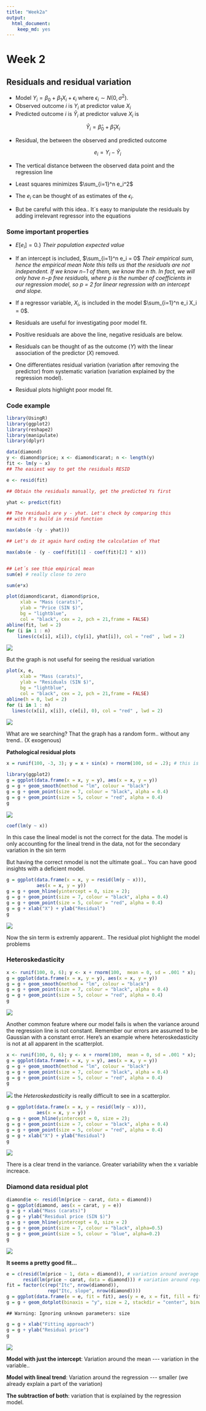 ```yaml
---
title: "Week2a"
output: 
  html_document: 
    keep_md: yes
---
```


**Week 2** 
==============

## **Residuals and residual variation**

* Model $Y_i = \beta_0 + \beta_1 X_i + \epsilon_i$ where $\epsilon_i \sim N(0, \sigma^2)$.
* Observed outcome $i$ is $Y_i$ at predictor value $X_i$
* Predicted outcome $i$ is $\hat Y_i$ at predictor valuve $X_i$ is

$$
\hat Y_i = \hat \beta_0 + \hat \beta_1 X_i
$$

* Residual, the between the observed and predicted outcome

  $$
  e_i = Y_i - \hat Y_i
  $$
  
* The vertical distance between the observed data point and the regression line

* Least squares minimizes $\sum_{i=1}^n e_i^2$

* The $e_i$ can be thought of as estimates of the $\epsilon_i$.

* But be careful with this idea.. It´s easy to manipulate the residuals by adding irrelevant regressor into the equations 

### **Some important properties**

* $E[e_i] = 0$.}
*Their population expected value*

* If an intercept is included, $\sum_{i=1}^n e_i = 0$
*Their empirical sum, hence the empirical mean*
*Note this tells us that the residuals are not independent. If we know n−1 of them, we know the n th. In fact, we will only have n−p free residuals, where p is the number of coefficients in our regression model, so p = 2 for linear regression with an intercept and slope.*


* If a regressor variable, $X_i$, is included in the model $\sum_{i=1}^n e_i X_i = 0$.

* Residuals are useful for investigating poor model fit.

* Positive residuals are above the line, negative residuals are below.

* Residuals can be thought of as the outcome ($Y$) with the
  linear association of the predictor ($X$) removed.
  
* One differentiates residual variation (variation after removing
the predictor) from systematic variation (variation explained by the regression model).

* Residual plots highlight poor model fit.

### **Code example**


```r
library(UsingR)
library(ggplot2)
library(reshape2)
library(manipulate)
library(dplyr)
```




```r
data(diamond)
y <- diamond$price; x <- diamond$carat; n <- length(y)
fit <- lm(y ~ x)
## The easiest way to get the residuals RESID

e <- resid(fit)

## Obtain the residuals manually, get the predicted Ys first

yhat <- predict(fit)

## The residuals are y - yhat. Let's check by comparing this
## with R's build in resid function

max(abs(e -(y - yhat)))

## Let's do it again hard coding the calculation of Yhat

max(abs(e - (y - coef(fit)[1] - coef(fit)[2] * x)))


## Let´s see thie empirical mean 
sum(e) # really close to zero

sum(e*x)
```




```r
plot(diamond$carat, diamond$price,  
     xlab = "Mass (carats)", 
     ylab = "Price (SIN $)", 
     bg = "lightblue", 
     col = "black", cex = 2, pch = 21,frame = FALSE)
abline(fit, lwd = 2)
for (i in 1 : n) 
    lines(c(x[i], x[i]), c(y[i], yhat[i]), col = "red" , lwd = 2)
```

![](Week2a_files/figure-html/y2-1.png)<!-- -->

But the graph is not useful for seeing the residual variation


```r
plot(x, e,  
     xlab = "Mass (carats)", 
     ylab = "Residuals (SIN $)", 
     bg = "lightblue", 
     col = "black", cex = 2, pch = 21,frame = FALSE)
abline(h = 0, lwd = 2)
for (i in 1 : n) 
  lines(c(x[i], x[i]), c(e[i], 0), col = "red" , lwd = 2)
```

![](Week2a_files/figure-html/y3-1.png)<!-- -->

What are we searching? That the graph has a random form.. without any trend.. (X  exogenous)


**Pathological residual plots**


```r
x = runif(100, -3, 3); y = x + sin(x) + rnorm(100, sd = .2); # this is the model --- not lineal!!

library(ggplot2)
g = ggplot(data.frame(x = x, y = y), aes(x = x, y = y))
g = g + geom_smooth(method = "lm", colour = "black")
g = g + geom_point(size = 7, colour = "black", alpha = 0.4)
g = g + geom_point(size = 5, colour = "red", alpha = 0.4)
g
```

![](Week2a_files/figure-html/y4-1.png)<!-- -->

```r
coef(lm(y ~ x))
```

In this case the lineal model is not the correct for the data. The model is only accounting for the lineal trend in the data, not for the secondary variation in the sin term


But having the correct nmodel is not the ultimate goal... You can have good insights with a deficient model.



```r
g = ggplot(data.frame(x = x, y = resid(lm(y ~ x))), 
           aes(x = x, y = y))
g = g + geom_hline(yintercept = 0, size = 2); 
g = g + geom_point(size = 7, colour = "black", alpha = 0.4)
g = g + geom_point(size = 5, colour = "red", alpha = 0.4)
g = g + xlab("X") + ylab("Residual")
g
```

![](Week2a_files/figure-html/y5-1.png)<!-- -->

Now the sin term is extremly apparent.. The residual plot highlight the model problems

### **Heteroskedasticity**

```r
x <- runif(100, 0, 6); y <- x + rnorm(100,  mean = 0, sd = .001 * x); 
g = ggplot(data.frame(x = x, y = y), aes(x = x, y = y))
g = g + geom_smooth(method = "lm", colour = "black")
g = g + geom_point(size = 7, colour = "black", alpha = 0.4)
g = g + geom_point(size = 5, colour = "red", alpha = 0.4)
g
```

![](Week2a_files/figure-html/y6-1.png)<!-- -->

Another common feature where our model fails is when the variance around the regression line is not constant. Remember our errors are assumed to be Gaussian with a constant error. Here’s an example where heteroskedasticity is not at all apparent in the scatterplot.


```r
x <- runif(100, 0, 6); y <- x + rnorm(100,  mean = 0, sd = .001 * x); 
g = ggplot(data.frame(x = x, y = y), aes(x = x, y = y))
g = g + geom_smooth(method = "lm", colour = "black")
g = g + geom_point(size = 7, colour = "black", alpha = 0.4)
g = g + geom_point(size = 5, colour = "red", alpha = 0.4)
g
```

![](Week2a_files/figure-html/y7-1.png)<!-- -->
the *Heteroskedasticity* is really difficult to see in a scatterplor.




```r
g = ggplot(data.frame(x = x, y = resid(lm(y ~ x))), 
           aes(x = x, y = y))
g = g + geom_hline(yintercept = 0, size = 2); 
g = g + geom_point(size = 7, colour = "black", alpha = 0.4)
g = g + geom_point(size = 5, colour = "red", alpha = 0.4)
g = g + xlab("X") + ylab("Residual")
g
```

![](Week2a_files/figure-html/y8-1.png)<!-- -->

There is a clear trend in the variance. Greater variability when the x variable increace.


### **Diamond data residual plot**


```r
diamond$e <- resid(lm(price ~ carat, data = diamond))
g = ggplot(diamond, aes(x = carat, y = e))
g = g + xlab("Mass (carats)")
g = g + ylab("Residual price (SIN $)")
g = g + geom_hline(yintercept = 0, size = 2)
g = g + geom_point(size = 7, colour = "black", alpha=0.5)
g = g + geom_point(size = 5, colour = "blue", alpha=0.2)
g
```

![](Week2a_files/figure-html/y9-1.png)<!-- -->

**It seems a pretty good fit...**



```r
e = c(resid(lm(price ~ 1, data = diamond)), # variation around average price
      resid(lm(price ~ carat, data = diamond))) # variation around regression
fit = factor(c(rep("Itc", nrow(diamond)),
               rep("Itc, slope", nrow(diamond))))
g = ggplot(data.frame(e = e, fit = fit), aes(y = e, x = fit, fill = fit))
g = g + geom_dotplot(binaxis = "y", size = 2, stackdir = "center", binwidth = 20)
```

```
## Warning: Ignoring unknown parameters: size
```

```r
g = g + xlab("Fitting approach")
g = g + ylab("Residual price")
g
```

![](Week2a_files/figure-html/y10-1.png)<!-- -->


**Model with just the intercept**: Variation around the mean --- variation in the variable..

**Model with lineal trend**: Variation around the regression --- smaller (we already explain a part of the variation)

**The subtraction of both**: variation that is explained by the regression model.


